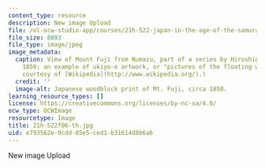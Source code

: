 ```yaml
---
content_type: resource
description: New image Upload
file: /ol-ocw-studio-app/courses/21h-522-japan-in-the-age-of-the-samurai-history-and-film-fall-2006/e793562e9cdd85e5ced1b31614d8b6a6_21h-522f06-th.jpg
file_size: 8893
file_type: image/jpeg
image_metadata:
  caption: View of Mount Fuji from Numazu, part of a series by Hiroshige, published
    1850; an example of ukiyo-e artwork, or "pictures of the floating world." (Image
    courtesy of [Wikipedia](http://www.wikipedia.org/).)
  credit: ''
  image-alt: Japanese woodblock print of Mt. Fuji, circa 1850.
learning_resource_types: []
license: https://creativecommons.org/licenses/by-nc-sa/4.0/
ocw_type: OCWImage
resourcetype: Image
title: 21h-522f06-th.jpg
uid: e793562e-9cdd-85e5-ced1-b31614d8b6a6
---
```

New image Upload